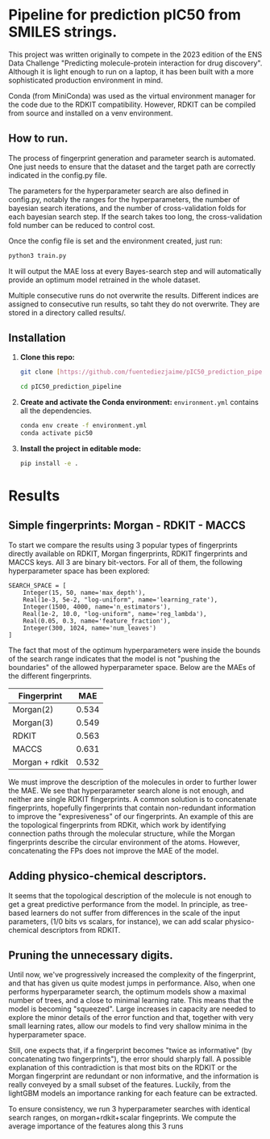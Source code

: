# Pipeline for prediction pIC50 from SMILES strings.

This project was written originally to compete in the 2023 edition of the ENS Data Challenge "Predicting molecule-protein interaction for drug discovery". Although it is light enough to run on a laptop, it has been built with a more sophisticated production environment in mind. 

Conda (from MiniConda) was used as the virtual environment manager for the code due to the RDKIT compatibility. However, RDKIT can be compiled from source and installed on a venv environment.


## How to run.
The process of fingerprint generation and parameter search is automated. One just needs to ensure that the dataset and the target path are correctly indicated in the config.py file.

The parameters for the hyperparameter search are also defined in config.py, notably the ranges for the hyperparameters, the number of bayesian search iterations, and the number of cross-validation folds for each bayesian search step. If the search takes too long, the cross-validation fold number can be reduced to control cost.

Once the config file is set and the environment created, just run:


```bash
python3 train.py
```
It will output the MAE loss at every Bayes-search step and will automatically provide an optimum model retrained in the whole dataset.

Multiple consecutive runs do not overwrite the results. Different indices are assigned to consecutive run results, so taht they do not overwrite. They are stored in a directory called results/.

## Installation

1.  **Clone this repo:**
    ```bash
    git clone [https://github.com/fuentediezjaime/pIC50_prediction_pipeline.git](https://github.com/fuentediezjaime/pIC50_prediction_pipeline.git)

    cd pIC50_prediction_pipeline
    ```

2.  **Create and activate the Conda environment:**
    `environment.yml` contains all the dependencies.
    ```bash
    conda env create -f environment.yml
    conda activate pic50
    ```

3.  **Install the project in editable mode:**
    ```bash
    pip install -e .
    ```

# Results
## Simple fingerprints: Morgan - RDKIT - MACCS
To start we compare the results using 3 popular types of fingerprints directly available on RDKIT, Morgan fingerprints, RDKIT fingerprints and MACCS keys. All 3 are binary bit-vectors. For all of them, the following hyperparameter space has been explored:

```
SEARCH_SPACE = [
    Integer(15, 50, name='max_depth'),
    Real(1e-3, 5e-2, "log-uniform", name='learning_rate'),
    Integer(1500, 4000, name='n_estimators'),
    Real(1e-2, 10.0, "log-uniform", name='reg_lambda'),
    Real(0.05, 0.3, name='feature_fraction'),
    Integer(300, 1024, name='num_leaves')
]
```

The fact that most of the optimum hyperparameters were inside the bounds of the search range indicates that the model is not "pushing the boundaries" of the allowed hyperparameter space. Below are the MAEs of the different fingerprints.

|Fingerprint|MAE|
|---|---|
|Morgan(2)|0.534|
|Morgan(3)|0.549|
|RDKIT|0.563|
|MACCS| 0.631|
|Morgan + rdkit| 0.532|


We must improve the description of the molecules in order to further lower the MAE. We see that hyperparameter search alone is not enough, and neither are single RDKIT fingerprints. A common solution is to concatenate fingerprints, hopefully fingerprints that contain non-redundant information to improve the "expresiveness" of our fingerprints. An example of this are the topological fingerprints from RDKit, which work by identifying connection paths through the molecular structure, while the Morgan fingerprints describe the circular environment of the atoms. However, concatenating the FPs does not improve the MAE of the model.

## Adding physico-chemical descriptors.
It seems that the topological description of the molecule is not enough to get a great predictive performance from the model. In principle, as tree-based learners do not suffer from differences in the scale of the input parameters, (1/0 bits vs scalars, for instance), we can add scalar physico-chemical descriptors from RDKIT.


## Pruning the unnecessary digits.
Until now, we've progressively increased the complexity of the fingerprint, and that has given us quite modest jumps in performance. Also, when one performs hyperparameter search, the optimum models show a maximal number of trees, and a close to minimal learning rate. This means that the model is becoming "squeezed". Large increases in capacity are needed to explore the minor details of the error function and that, together with very small learning rates, allow our models to find very shallow minima in the hyperparameter space. 

Still, one expects that, if a fingerprint becomes "twice as informative" (by concatenating two fingerprints"), the error should sharply fall. A possible explanation of this contradiction is that most bits on the RDKIT or the Morgan fingerprint are redundant or non informative, and the information is really conveyed by a small subset of the features. Luckily, from the lightGBM models an importance ranking for each feature can be extracted.

To ensure consistency, we run 3 hyperparameter searches with identical search ranges, on morgan+rdkit+scalar fingeprints. We compute the average importance of the features along this 3 runs
